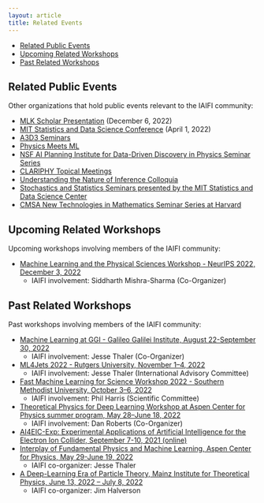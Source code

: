 ```yaml
---
layout: article
title: Related Events
---
```


* [Related Public Events](#related-public-events)
* [Upcoming Related Workshops](#upcoming-related-workshops)
* [Past Related Workshops](#past-related-workshops)

## Related Public Events

Other organizations that hold public events relevant to the IAIFI community:

  * [MLK Scholar Presentation](https://mlkscholars.mit.edu/updates/2022/brian-nord-there-map-stars-how-do-we-navigate-careers-and-build-community-academic) (December 6, 2022)
  * [MIT Statistics and Data Science Conference](https://sdscon.mit.edu/) (April 1, 2022)
  * [A3D3 Seminars](https://indico.cern.ch/category/14431/)
  * [Physics Meets ML](http://www.physicsmeetsml.org/)
  * [NSF AI Planning Institute for Data-Driven Discovery in Physics Seminar Series](https://www.cmu.edu/ai-physics-institute/events/index.html)
  * [CLARIPHY Topical Meetings](https://clariphy.org/topical.html)
  * [Understanding the Nature of Inference Colloquia](https://inferenceproject.yale.edu/colloquium-series)
  * [Stochastics and Statistics Seminars presented by the MIT Statistics and Data Science Center](https://stat.mit.edu/seminars/)
  * [CMSA New Technologies in Mathematics Seminar Series at Harvard](https://cmsa.fas.harvard.edu/tech-in-math/)

## Upcoming Related Workshops

Upcoming workshops involving members of the IAIFI community:

  * [Machine Learning and the Physical Sciences Workshop - NeurIPS 2022, December 3, 2022](https://ml4physicalsciences.github.io/2022/)
      * IAIFI involvement: Siddharth Mishra-Sharma (Co-Organizer)

## Past Related Workshops
Past workshops involving members of the IAIFI community:

 * [Machine Learning at GGI - Galileo Galilei Institute, August 22-September 30, 2022](https://www.ggi.infn.it/showevent.pl?id=414)
      * IAIFI involvement: Jesse Thaler (Co-Organizer)
  * [ML4Jets 2022 - Rutgers University, November 1–4, 2022](https://indico.cern.ch/event/1159913/)
      * IAIFI involvement: Jesse Thaler (International Advisory Committee)
  * [Fast Machine Learning for Science Workshop 2022 - Southern Methodist University, October 3–6, 2022](https://indico.cern.ch/event/1156222/)
      * IAIFI involvement: Phil Harris (Scientific Committee)
 * [Theoretical Physics for Deep Learning Workshop at Aspen Center for Physics summer program, May 28–June 18, 2022](https://aspenphys.org/physicists/summer/program/currentworkshops.html)
      * IAIFI involvement: Dan Roberts (Co-Organizer)
  * [AI4EIC-Exp: Experimental Applications of Artificial Intelligence for the Electron Ion Collider, September 7-10, 2021 (online)](https://indico.bnl.gov/event/10699/)
  * [Interplay of Fundamental Physics and Machine Learning, Aspen Center for Physics, May 29-June 19, 2022](https://www.aspenphys.org/physicists/summer/program/currentworkshops.html)
      * IAIFI co-organizer: Jesse Thaler
  * [A Deep-Learning Era of Particle Theory, Mainz Institute for Theoretical Physics, June 13, 2022 – July 8, 2022](https://indico.mitp.uni-mainz.de/event/254/)
      * IAIFI co-organizer: Jim Halverson